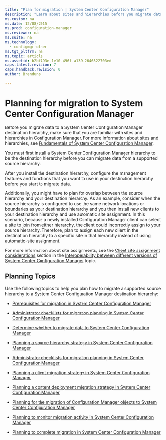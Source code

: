 ```yaml
---
title: "Plan for migration | System Center Configuration Manager"
description: "Learn about sites and hierarchies before you migrate data to a System Center Configuration Manager destination hierarchy."
ms.custom: na
ms.date: 12/08/2015
ms.prod: configuration-manager
ms.reviewer: na
ms.suite: na
ms.technology:
  - configmgr-other
ms.tgt_pltfrm: na
ms.topic: article
ms.assetid: b2bf493e-1e10-496f-a139-2646522703ed
caps.latest.revision: 7
caps.handback.revision: 0
author: Brenduns

---
```

# Planning for migration to System Center Configuration Manager
Before you migrate data to a System Center Configuration Manager destination hierarchy, make sure that you are familiar with sites and hierarchies in Configuration Manager. For more information about sites and hierarchies, see [Fundamentals of System Center Configuration Manager](../../core/understand/fundamentals.md).  

 You must first install a System Center Configuration Manager hierarchy to be the destination hierarchy before you can migrate data from a supported source hierarchy.  

 After you install the destination hierarchy, configure the management features and functions that you want to use in your destination hierarchy before you start to migrate data.  

 Additionally, you might have to plan for overlap between the source hierarchy and your destination hierarchy. As an example, consider when the source hierarchy is configured to use the same network locations or boundaries as your destination hierarchy and you then install new clients to your destination hierarchy and use automatic site assignment. In this scenario, because a newly installed Configuration Manager client can select a site to join from either hierarchy, the client could incorrectly assign to your source hierarchy. Therefore, plan to assign each new client in the destination hierarchy to a specific site in that hierarchy instead of using automatic-site assignment.  

 For more information about site assignments, see the [Client site assignment considerations](../../core/plan-design/hierarchy/interoperability-between-different-versions.md#BKMK_SupConfigSiteAssignment) section in the [Interoperability between different versions of System Center Configuration Manager](../../core/plan-design/hierarchy/interoperability-between-different-versions.md) topic.  

## Planning Topics  
 Use the following topics to help you plan how to migrate a supported source hierarchy to a System Center Configuration Manager destination hierarchy:  

-   [Prerequisites for migration in System Center Configuration Manager](../../core/migration/prerequisites-for-migration.md)  

-   [Administrator checklists for migration planning in System Center Configuration Manager](../../core/migration/administrator-checklists-for-migration-planning.md)  

-   [Determine whether to migrate data to System Center Configuration Manager](../../core/migration/determine-whether-to-migrate-data.md)  

-   [Planning a source hierarchy strategy in System Center Configuration Manager](../../core/migration/planning-a-source-hierarchy-strategy.md)  

-   [Administrator checklists for migration planning in System Center Configuration Manager](../../core/migration/administrator-checklists-for-migration-planning.md)  

-   [Planning a client migration strategy in System Center Configuration Manager](../../core/migration/planning-a-client-migration-strategy.md)  

-   [Planning a content deployment migration strategy in System Center Configuration Manager](../../core/migration/planning-a-content-deployment-migration-strategy.md)  

-   [Planning for the migration of Configuration Manager objects to System Center Configuration Manager](../../core/migration/planning-for-the-migration-of-objects.md)  

-   [Planning to monitor migration activity in System Center Configuration Manager](../../core/migration/planning-to-monitor-migration-activity.md)  

-   [Planning to complete migration in System Center Configuration Manager](../../core/migration/planning-to-complete-migration.md)  
